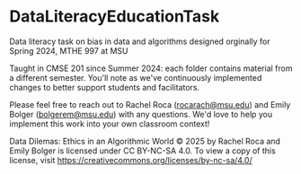 # DataLiteracyEducationTask

Data literacy task on bias in data and algorithms designed orginally for Spring 2024, MTHE 997 at MSU

Taught in CMSE 201 since Summer 2024: each folder contains material from a different semester. You'll note as we've continuously implemented changes to better support students and facilitators.

Please feel free to reach out to Rachel Roca (rocarach@msu.edu) and Emily Bolger (bolgerem@msu.edu) with any questions. We'd love to help you implement this work into your own classroom context!

Data Dilemas: Ethics in an Algorithmic World © 2025 by Rachel Roca and Emily Bolger is licensed under CC BY-NC-SA 4.0. To view a copy of this license, visit https://creativecommons.org/licenses/by-nc-sa/4.0/
